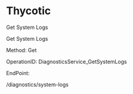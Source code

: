 #     Thycotic


Get System Logs

Get System Logs

Method: Get

OperationID: DiagnosticsService_GetSystemLogs

EndPoint:

/diagnostics/system-logs
